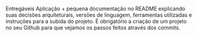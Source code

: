 Entregáveis
Aplicação + pequena documentação no README explicando suas decisões arquiteturais, versões de
linguagem, ferramentas utilizadas e instruções para a subida do projeto.
É obrigatório a criação de um projeto no seu Github para que vejamos os passos feitos através dos
commits.
